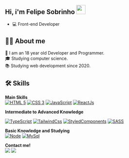 ## Hi, i'm Felipe Sobrinho <img src="https://raw.githubusercontent.com/kaueMarques/kaueMarques/master/hi.gif" width="30px">

- 💻 Front-end Developer <br>

## 👨‍🎓 About me
🤵  I am an 18 year old Developer and Programmer. <br>
🎓  Studying computer science. <br>
📚  Studying web development since 2020. <br>

## 🛠 Skills

<strong>Main Skills</strong><br>
[![HTML 5](https://img.shields.io/badge/HTML5-E34F26?style=for-the-badge&logo=html5&logoColor=white)](https://www.w3.org/standards/webdesign/htmlcss.html)
[![CSS 3](https://img.shields.io/badge/CSS3-1572B6?style=for-the-badge&logo=css3&logoColor=white)](https://www.w3.org/standards/webdesign/htmlcss.html)
[![JavaScript](https://img.shields.io/badge/Javascript-e1af24?style=for-the-badge&logo=javascript&logoColor=white)](https://developer.mozilla.org/pt-BR/docs/Web/JavaScript)
[![ReactJs](https://img.shields.io/badge/React-20232A?style=for-the-badge&logo=react&logoColor=61DAFB)](https://reactjs.org/)

<strong>Intermediate to Advanced Knowledge</strong><br>

[![TypeScript](https://img.shields.io/badge/typescript-3178C6?logo=typescript&logoColor=fff&style=for-the-badge)](https://www.typescriptlang.org/)
[![TailwindCss](https://img.shields.io/badge/Tailwind%20CSS-38B2AC?style=for-the-badge&logo=Tailwind%20CSS&logoColor=white)](https://tailwindcss.com/)
[![StyledComponents](https://img.shields.io/badge/styledcomponents-DB7093?logo=styled-components&logoColor=fff&style=for-the-badge)](https://styled-components.com/)
[![SASS](https://img.shields.io/badge/Sass-CC6699?logo=Sass&logoColor=fff&style=for-the-badge)](https://sass-lang.com/)


<strong>Basic Knowledge and Studying</strong><br>
[![Node](https://img.shields.io/badge/Node.js-43853D?style=for-the-badge&logo=node.js&logoColor=white)](https://nodejs.org)
[![MySql](https://img.shields.io/badge/MySQL-00000F?style=for-the-badge&logo=mysql&logoColor=white)](https://www.mysql.com/)

<div> 
  <strong>Contact me!</strong><br>
  <a href = "mailto:felipe.sobrinho.3@outlook.com"><img src="https://img.shields.io/badge/-Outlook-%23333?style=for-the-badge&logo=Microsoft+Outlook&logoColor=white" target="_blank"></a>
  <a href="https://www.linkedin.com/in/felipe-sobrinho" target="_blank"><img src="https://img.shields.io/badge/-LinkedIn-%230077B5?style=for-the-badge&logo=linkedin&logoColor=white" target="_blank"></a> 

</div>
